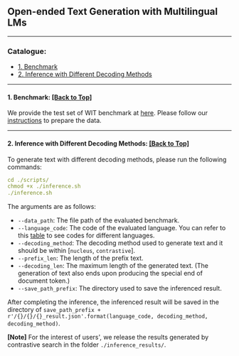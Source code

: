 ## Open-ended Text Generation with Multilingual LMs

****

<span id='all_catelogue'/>

### Catalogue:
* <a href='#benchmark'>1. Benchmark</a>
* <a href='#inference'>2. Inference with Different Decoding Methods</a>

****
<span id='benchmark'/>

#### 1. Benchmark: <a href='#all_catelogue'>[Back to Top]</a>
We provide the test set of WIT benchmark at [here](../../data/). Please follow our [instructions](https://github.com/yxuansu/Contrastive_Search_Is_All_You_Need/tree/main/data#1-wit-benchmark) to prepare the data.


****
<span id='inference'/>

#### 2. Inference with Different Decoding Methods: <a href='#all_catelogue'>[Back to Top]</a>

To generate text with different decoding methods, please run the following commands:
```yaml
cd ./scripts/
chmod +x ./inference.sh
./inference.sh
```

The arguments are as follows:
* `--data_path`: The file path of the evaluated benchmark.
* `--language_code`: The code of the evaluated language. You can refer to this [table](https://github.com/yxuansu/Contrastive_Search_Is_All_You_Need/tree/main/isotropy_analysis#3-language-code-and-model-card-back-to-top) to see codes for different languages.
* `--decoding_method`: The decoding method used to generate text and it should be within [`nucleus`, `contrastive`].
* `--prefix_len`: The length of the prefix text.
* `--decoding_len`: The maximum length of the generated text. (The generation of text also ends upon producing the special end of document token.)
* `--save_path_prefix`: The directory used to save the inferenced result.


After completing the inference, the inferenced result will be saved in the directory of `save_path_prefix + r'/{}/{}/{}_result.json'.format(language_code, decoding_method, decoding_method)`.

**[Note]** For the interest of users', we release the results generated by contrastive search in the folder `./inference_results/`. 







